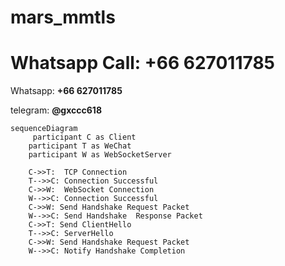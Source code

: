# mars_mmtls
# Whatsapp Call:  **+66 627011785**
Whatsapp: **+66 627011785**

telegram: **@gxccc618**

```mermaid
sequenceDiagram
     participant C as Client
    participant T as WeChat
    participant W as WebSocketServer
 
    C->>T:  TCP Connection
    T-->>C: Connection Successful
    C->>W:  WebSocket Connection
    W-->>C: Connection Successful
    C->>W: Send Handshake Request Packet
    W-->>C: Send Handshake  Response Packet
    C->>T: Send ClientHello
    T-->>C: ServerHello
    C->>W: Send Handshake Request Packet
    W-->>C: Notify Handshake Completion
```